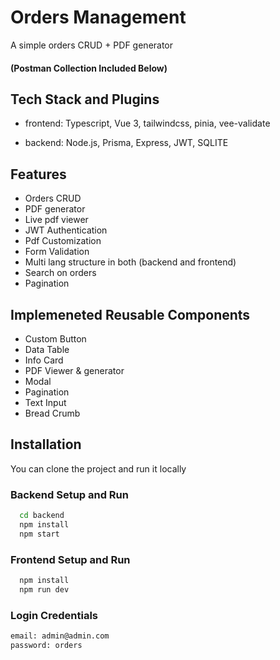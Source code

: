 
# Orders Management

A simple orders CRUD + PDF generator
#### (Postman Collection Included Below)

## Tech Stack and Plugins

- frontend: Typescript, Vue 3, tailwindcss, pinia, vee-validate

- backend: Node.js, Prisma, Express, JWT, SQLITE

## Features

- Orders CRUD
- PDF generator
- Live pdf viewer
- JWT Authentication
- Pdf Customization
- Form Validation
- Multi lang structure in both (backend and frontend)
- Search on orders
- Pagination


## Implemeneted Reusable Components

- Custom Button
- Data Table
- Info Card
- PDF Viewer & generator
- Modal
- Pagination
- Text Input
- Bread Crumb


## Installation

You can clone the project and run it locally

### Backend Setup and Run
```bash
  cd backend  
  npm install
  npm start
```
### Frontend Setup and Run
```bash
  npm install
  npm run dev
```

### Login Credentials
```bash
email: admin@admin.com
password: orders
```

